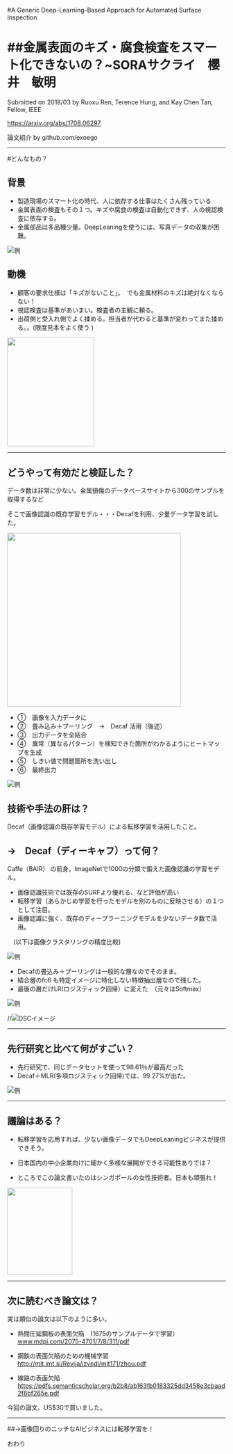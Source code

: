 

#A Generic Deep-Learning-Based Approach
for Automated Surface Inspection

##金属表面のキズ・腐食検査をスマート化できないの？~SORAサクライ　櫻井　敏明
===

Submitted on 2018/03
by Ruoxu Ren, Terence Hung, and Kay Chen Tan, Fellow, IEEE


https://arxiv.org/abs/1708.06297

論文紹介 by github.com/exoego

---

#どんなもの？

## 背景

* 製造現場のスマート化の時代、人に依存する仕事はたくさん残っている
* 金属表面の検査もその１つ。キズや腐食の検査は自動化できず、人の視認検査に依存する。
* 金属部品は多品種少量。DeepLeaningを使うには、写真データの収集が困難。

![例](https://image.ibb.co/dd5kM7/scratch01.jpg)


## 動機
* 顧客の要求仕様は「キズがないこと」。　でも金属材料のキズは絶対なくならない！
* 視認検査は基準があいまい。検査者の主観に頼る。
* 出荷側と受入れ側でよく揉める。担当者が代わると基準が変わってまた揉める。。(限度見本をよく使う )

<img src="http://01.gatag.net/img/201506/03l/gatag-00006107.jpg" width="200" height="250" />



---

## どうやって有効だと検証した？

データ数は非常に少ない。金属損傷のデータベースサイトから300のサンプルを取得するなど

そこで画像認識の既存学習モデル・・・Decafを利用、少量データ学習を試した。


<img src="http://faculty.neu.edu.cn/yunhyan/Webpage%20for%20article/NEU%20surface%20defect%20database/Fig.1.jpg" width="400" height="400" />




* ①　画像を入力データに
* ②　畳み込み＋プーリング　→　Decaf 活用（後述）
* ③　出力データを全結合
* ④　異常（異なるパターン）を検知できた箇所がわかるようにヒートマップを生成
* ⑤　しきい値で問題箇所を洗い出し
* ⑥　最終出力　　



![例](https://image.ibb.co/bTsnZS/scratch02.jpg)

## 技術や手法の肝は？

Decaf（画像認識の既存学習モデル）による転移学習を活用したこと。

## →　Decaf（ディーキャフ）って何？
Caffe（BAIR） の前身。ImageNetで1000の分類で鍛えた画像認識の学習モデル。

* 画像認識技術では既存のSURFより優れる、など評価が高い 
* 転移学習（あらかじめ学習を行ったモデルを別のものに反映させる）の１つとして注目。
* 画像認識に強く、既存のディープラーニングモデルを少ないデータ数で活用。


　(以下は画像クラスタリングの精度比較)

![例](https://image.ibb.co/eMdEYn/scratch03.jpg)


* Decafの畳込み＋プーリングは一般的な層なのでそのまま。
* 結合層のfc6 も特定イメージに特化しない特徴抽出層なので残した。
* 最後の層だけLR(ロジスティック回帰）に変えた　（元々はSoftmax）

![例](https://image.ibb.co/h3q5ty/scratch02x.jpg)


//![DSCイメージ](http://faculty.neu.edu.cn/yunhyan/Webpage%20for%20article/NEU%20surface%20defect%20database/Fig.1.jpg　=)

---

## 先行研究と比べて何がすごい？

* 先行研究で、同じデータセットを使って98.61％が最高だった
* Decaf＋MLR(多項ロジスティック回帰)では、99.27%が出た。

![例](https://image.ibb.co/iLhKzS/scratch04.jpg)

---

## 議論はある？


* 転移学習を応用すれば、少ない画像データでもDeepLeaningビジネスが提供できそう。

* 日本国内の中小企業向けに細かく多様な展開ができる可能性ありでは？

* ところでこの論文書いたのはシンガポールの女性技術者。日本も頑張れ！

<img src="https://ieeexplore.ieee.org/mediastore/IEEE/content/freeimages/6221036/8283862/7864335/ren-2668395-small.gif" width="150" height="200" />




---

## 次に読むべき論文は？
実は類似の論文は以下のように多い。

* 熱間圧延鋼板の表面欠陥　(1675のサンプルデータで学習）
www.mdpi.com/2075-4701/7/8/311/pdf

* 鋼鉄の表面欠陥のための機械学習
http://mit.imt.si/Revija/izvodi/mit171/zhou.pdf

* 線路の表面欠陥
https://pdfs.semanticscholar.org/b2b8/ab163fb0183325dd3458e3cbaad2f8bf265e.pdf

今回の論文、US$30で買いました。

---

##→画像回りのニッチなAIビジネスには転移学習を！

おわり






